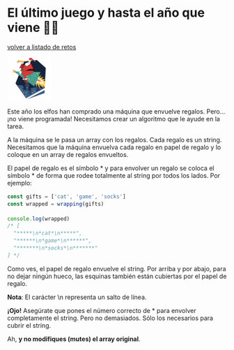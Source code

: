 # El último juego y hasta el año que viene 👋🏼
[volver a listado de retos](../README.md)

<div>
  <img height="100" src="../img/1.svg" />
</div>

Este año los elfos han comprado una máquina que envuelve regalos. Pero… ¡no viene programada! Necesitamos crear un algoritmo que le ayude en la tarea.

A la máquina se le pasa un array con los regalos. Cada regalo es un string. Necesitamos que la máquina envuelva cada regalo en papel de regalo y lo coloque en un array de regalos envueltos.

El papel de regalo es el símbolo * y para envolver un regalo se coloca el símbolo * de forma que rodee totalmente al string por todos los lados. Por ejemplo:

```ts
const gifts = ['cat', 'game', 'socks']
const wrapped = wrapping(gifts)

console.log(wrapped)
/* [
  "*****\n*cat*\n*****",
  "******\n*game*\n******",
  "*******\n*socks*\n*******"
] */
```

Como ves, el papel de regalo envuelve el string. Por arriba y por abajo, para no dejar ningún hueco, las esquinas también están cubiertas por el papel de regalo.

**Nota**: El carácter \n representa un salto de línea.

**¡Ojo!** Asegúrate que pones el número correcto de * para envolver completamente el string. Pero no demasiados. Sólo los necesarios para cubrir el string.

Ah, **y no modifiques (mutes) el array original**.